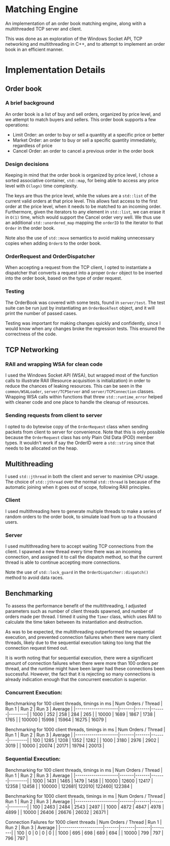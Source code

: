 # Matching Engine
An implementation of an order book matching engine, along witih a multithreaded TCP server and client.

This was done as an exploration of the Windows Socket API, TCP networking and multithreading in C++, and to attempt to implement an order book in an efficient manner.

# Implementation Details

## Order book
### A brief background
An order book is a list of buy and sell orders, organized by price level, and we attempt to match buyers and sellers.
This order book supports a few operations:
- Limit Order: an order to buy or sell a quantity at a specific price or better
- Market Order: an order to buy or sell a specific quantity immediately, regardless of price
- Cancel Order: an order to cancel a previous order in the order book

### Design decisions
Keeping in mind that the order book is organized by price level, I chose a sorted associative container, `std::map`, for being able to access any price level with `O(logn)` time complexity.

The keys are thus the price level, while the values are a `std::list` of the current valid orders at that price level. This allows fast access to the first order at the price level, when it needs to be matched to an incoming order. Furthermore, given the iterators to any element in `std::list`, we can erase it in `O(1)` time, which would support the Cancel order very well. We thus use an additional `std::unordered_map` mapping the `orderID` to the iterator to that `Order` in the order book.

Note also the use of `std::move` semantics to avoid making unnecessary copies when adding `Order`s to the order book.

### OrderRequest and OrderDispatcher
When accepting a request from the TCP client, I opted to instantiate a dispatcher that converts a request into a proper `Order` object to be inserted into the order book, based on the type of order request.

### Testing
The OrderBook was covered with some tests, found in `server/test`. The test suite can be run just by instantiating an `OrderBookTest` object, and it will print the number of passed cases.

Testing was important for making changes quickly and confidently, since I would know when any changes broke the regression tests. This ensured the correctness of the code.




## TCP Networking

### RAII and wrapping WSA for clean code
I used the Windows Socket API (WSA), but wrapped most of the function calls to illustrate RAII (Resource acquisition is initialization) in order to reduce the chances of leaking resources. This can be seen in the `common/WSALoader`, `server/TCPServer` and `server/TCPConnection` classes. Wrapping WSA calls within functions that threw `std::runtime_error` helped with cleaner code and one place to handle the cleanup of resources.

### Sending requests from client to server
I opted to do bytewise copy of the `OrderRequest` class when sending packets from client to server for convenience. Note that this is only possible because the `OrderRequest` class has only Plain Old Data (POD) member types. It wouldn't work if say the OrderID were a `std::string` since that needs to be allocated on the heap.

## Multithreading
I used `std::jthread` in both the client and server to maximise CPU usage.
The choice of `std::jthread` over the normal `std::thread` is because of the automatic joining when it goes out of scope, following RAII principles.

### Client
I used multithreading here to generate multiple threads to make a series of random orders to the order book, to simulate load from up to a thousand users.

### Server
I used multithreading here to accept waiting TCP connections from the client. I spawned a new thread every time there was an incoming connection, and assigned it to call the dispatch method, so that the current thread is able to continue accepting more connections.

Note the use of `std::lock_guard` in the `OrderDispatcher::dispatch()` method to avoid data races.

## Benchmarking

To assess the performance benefit of the multithreading, I adjusted parameters such as number of client threads spawned, and number of orders made per thread. I timed it using the `Timer` class, which uses RAII to calculate the time taken between its instantiation and destruction.

As was to be expected, the multithreading outperformed the sequential execution, and prevented connection failures when there were many client threads, likely due to the sequential execution taking too long that the connection request timed out.

It is worth noting that for sequential execution, there were a significant amount of connection failures when there were more than 100 orders per thread, and the runtime might have been larger had these connections been successful. However, the fact that it is rejecting so many connections is already indication enough that the concurrent execution is superior.

### Concurrent Execution:

Benchmarking for 100 client threads, timings in ms
| Num Orders / Thread | Run 1 | Run 2 | Run 3 | Average |
|---------------------|-------|-------|-------|---------|
| 1000                | 252   | 258   | 284   | 265     |
| 10000               | 1689  | 1867  | 1738  | 1765    |
| 100000              | 15998 | 15964 | 16275 | 16079   |

Benchmarking for 1000 client threads, timings in ms
| Num Orders / Thread | Run 1 | Run 2 | Run 3 | Average |
|---------------------|-------|-------|-------|---------|
| 100                 | 1285  | 1208  | 1352  | 1282    |
| 1000                | 3180  | 2976  | 2902  | 3019    |
| 10000               | 20074 | 20171 | 19794 | 20013   |

### Sequential Execution:

Benchmarking for 100 client threads, timings in ms
| Num Orders / Thread | Run 1 | Run 2 | Run 3 | Average |
|---------------------|-------|-------|-------|---------|
| 1000                | 1431  | 1465  | 1479  | 1458    |
| 10000               | 12600 | 12417 | 12358 | 12458   |
| 100000              | 122681| 122010| 122460| 122384  |

Benchmarking for 1000 client threads, timings in ms
| Num Orders / Thread | Run 1 | Run 2 | Run 3 | Average |
|---------------------|-------|-------|-------|---------|
| 100                 | 2463  | 2484  | 2543  | 2497    |
| 1000                | 4872  | 4847  | 4978  | 4899    |
| 10000               | 26406 | 26676 | 26032 | 26371   |

Connection Failures for 1000 client threads
| Num Orders / Thread | Run 1 | Run 2 | Run 3 | Average |
|---------------------|-------|-------|-------|---------|
| 100                 | 0     | 0     | 0     | 0       |
| 1000                | 695   | 698   | 689   | 694     |
| 10000               | 799   | 797   | 796   | 797     |
